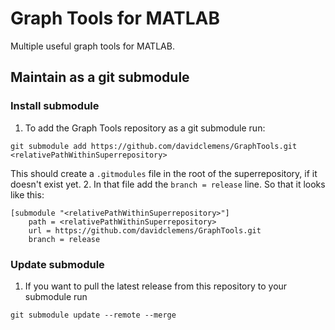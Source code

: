 # Graph Tools for MATLAB

Multiple useful graph tools for MATLAB.

## Maintain as a git submodule
### Install submodule
1. To add the Graph Tools repository as a git submodule run:
```
git submodule add https://github.com/davidclemens/GraphTools.git <relativePathWithinSuperrepository>
```
This should create a `.gitmodules` file in the root of the superrepository, if it doesn't exist yet.
2. In that file add the `branch = release` line. So that it looks like this:
```
[submodule "<relativePathWithinSuperrepository>"]
	path = <relativePathWithinSuperrepository>
	url = https://github.com/davidclemens/GraphTools.git
	branch = release
```

### Update submodule
1. If you want to pull the latest release from this repository to your submodule run
```
git submodule update --remote --merge
```
